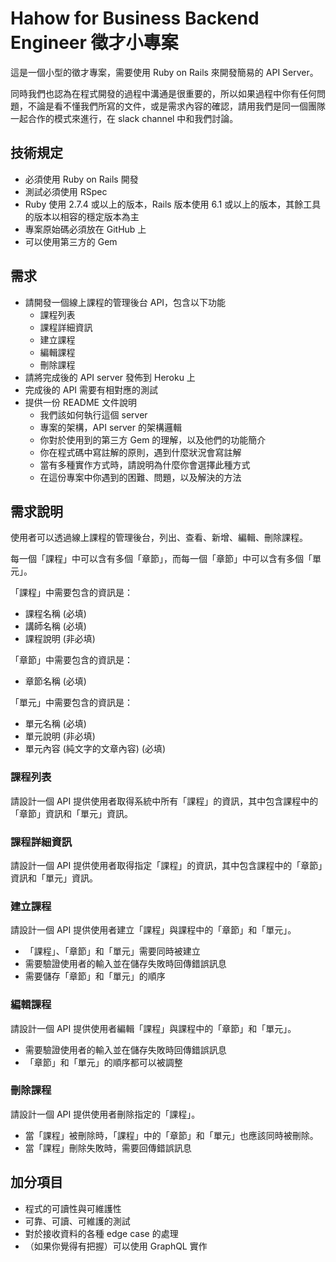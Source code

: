 # Hahow for Business Backend Engineer 徵才小專案

這是一個小型的徵才專案，需要使用 Ruby on Rails 來開發簡易的 API Server。

同時我們也認為在程式開發的過程中溝通是很重要的，所以如果過程中你有任何問題，不論是看不懂我們所寫的文件，或是需求內容的確認，請用我們是同一個團隊一起合作的模式來進行，在 slack channel 中和我們討論。

## 技術規定

- 必須使用 Ruby on Rails 開發
- 測試必須使用 RSpec
- Ruby 使用 2.7.4 或以上的版本，Rails 版本使用 6.1 或以上的版本，其餘工具的版本以相容的穩定版本為主
- 專案原始碼必須放在 GitHub 上
- 可以使用第三方的 Gem

## 需求

- 請開發一個線上課程的管理後台 API，包含以下功能
  - 課程列表
  - 課程詳細資訊
  - 建立課程
  - 編輯課程
  - 刪除課程
- 請將完成後的 API server 發佈到 Heroku 上
- 完成後的 API 需要有相對應的測試
- 提供一份 README 文件說明
  - 我們該如何執行這個 server
  - 專案的架構，API server 的架構邏輯
  - 你對於使用到的第三方 Gem 的理解，以及他們的功能簡介
  - 你在程式碼中寫註解的原則，遇到什麼狀況會寫註解
  - 當有多種實作方式時，請說明為什麼你會選擇此種方式
  - 在這份專案中你遇到的困難、問題，以及解決的方法

## 需求說明

使用者可以透過線上課程的管理後台，列出、查看、新增、編輯、刪除課程。

每一個「課程」中可以含有多個「章節」，而每一個「章節」中可以含有多個「單元」。

「課程」中需要包含的資訊是：

- 課程名稱 (必填)
- 講師名稱 (必填)
- 課程說明 (非必填)

「章節」中需要包含的資訊是：

- 章節名稱 (必填)

「單元」中需要包含的資訊是：

- 單元名稱 (必填)
- 單元說明 (非必填)
- 單元內容 (純文字的文章內容) (必填)

### 課程列表

請設計一個 API 提供使用者取得系統中所有「課程」的資訊，其中包含課程中的「章節」資訊和「單元」資訊。

### 課程詳細資訊

請設計一個 API 提供使用者取得指定「課程」的資訊，其中包含課程中的「章節」資訊和「單元」資訊。

### 建立課程

請設計一個 API 提供使用者建立「課程」與課程中的「章節」和「單元」。

- 「課程」、「章節」和「單元」需要同時被建立
- 需要驗證使用者的輸入並在儲存失敗時回傳錯誤訊息
- 需要儲存「章節」和「單元」的順序

### 編輯課程

請設計一個 API 提供使用者編輯「課程」與課程中的「章節」和「單元」。

- 需要驗證使用者的輸入並在儲存失敗時回傳錯誤訊息
- 「章節」和「單元」的順序都可以被調整

### 刪除課程

請設計一個 API 提供使用者刪除指定的「課程」。

- 當「課程」被刪除時，「課程」中的「章節」和「單元」也應該同時被刪除。
- 當「課程」刪除失敗時，需要回傳錯誤訊息

## 加分項目

- 程式的可讀性與可維護性
- 可靠、可讀、可維護的測試
- 對於接收資料的各種 edge case 的處理
- （如果你覺得有把握）可以使用 GraphQL 實作
